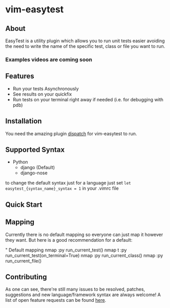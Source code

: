 # vim-easytest

## About

EasyTest is a utility plugin which allows you to run unit tests easier
avoiding the need to write the name of the specific test, class or file
you want to run.

### Examples videos are coming soon

## Features

- Run your tests Asynchronously
- See results on your quickfix
- Run tests on your terminal right away if needed (i.e. for debugging with pdb)

## Installation

You need the amazing plugin [dispatch](https://github.com/tpope/vim-dispatch) for vim-easytest to run.

## Supported Syntax

- Python
  - django (Default)
  - django-nose

to change the default syntax just for a language just set `let easytest_{syntax_name}_syntax = 1` in your .vimrc file
 

## Quick Start

## Mapping

Currently there is no default mapping so everyone can just map it however they want. But here is a good recommendation for a default:

" Default mapping
nmap <S-t> :py run_current_test()<CR>
nmap <leader>t :py run_current_test(on_terminal=True)<CR>
nmap <C-t> :py run_current_class()<CR>
nmap <D-t> :py run_current_file()<CR>

## Contributing
As one can see, there're still many issues to be resolved, patches, suggestions and new language/framework syntax are always welcome! A list of open feature requests can be found [here](../../issues?labels=enhancement&state=open).
